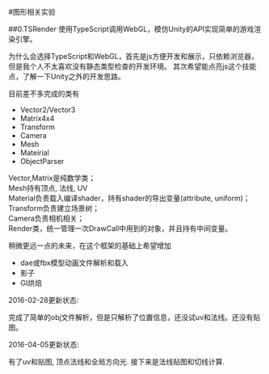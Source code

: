 #图形相关实验

##0.TSRender
使用TypeScript调用WebGL，模仿Unity的API实现简单的游戏渲染引擎。

为什么会选择TypeScript和WebGL，首先是js方便开发和展示，只依赖浏览器，但是我个人不太喜欢没有静态类型检查的开发环境。
其次希望能点亮js这个技能点，了解一下Unity之外的开发思路。

目前差不多完成的类有

* Vector2/Vector3
* Matrix4x4
* Transform
* Camera
* Mesh
* Mateirial
* ObjectParser

Vector,Matrix是纯数学类；  
Mesh持有顶点, 法线, UV  
Material负责载入编译shader，持有shader的导出变量(attribute, uniform)；  
Transform负责建立场景树；  
Camera负责相机相关；  
Render类，统一管理一次DrawCall中用到的对象，并且持有中间变量。

稍微更远一点的未来，在这个框架的基础上希望增加

* dae或fbx模型动画文件解析和载入
* 影子
* GI烘焙

2016-02-28更新状态:

完成了简单的obj文件解析，但是只解析了位置信息，还没试uv和法线。还没有贴图。

2016-04-05更新状态:

有了uv和贴图, 顶点法线和全局方向光. 接下来是法线贴图和切线计算.